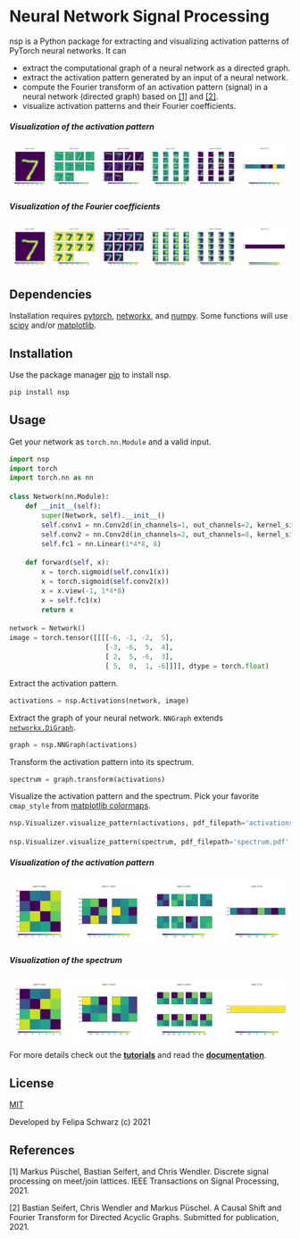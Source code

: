 # Neural Network Signal Processing

nsp is a Python package for extracting and visualizing activation patterns of PyTorch neural networks. It can

- extract the computational graph of a neural network as a directed graph.
- extract the activation pattern generated by an input of a neural network.
- compute the Fourier transform of an activation pattern (signal) in a neural network (directed graph) based on [[1]](https://arxiv.org/pdf/2012.04358.pdf) and [[2]](https://acl.inf.ethz.ch/research/ASP/).
- visualize activation patterns and their Fourier coefficients.

##### Visualization of the activation pattern
![activation](img/activation_mnist.png)
##### Visualization of the Fourier coefficients
![spectrum](img/spectrum_mnist.png)

## Dependencies

Installation requires [pytorch](https://pytorch.org/get-started/locally/), [networkx](https://networkx.org/), and [numpy](https://numpy.org/). Some functions will use [scipy](https://www.scipy.org/) and/or [matplotlib](https://matplotlib.org/).

## Installation

Use the package manager [pip](https://pip.pypa.io/en/stable/) to install nsp.

```bash
pip install nsp
```

## Usage

Get your network as `torch.nn.Module` and a valid input.

```python
import nsp
import torch
import torch.nn as nn

class Network(nn.Module):
    def __init__(self):
        super(Network, self).__init__()
        self.conv1 = nn.Conv2d(in_channels=1, out_channels=2, kernel_size=2)
        self.conv2 = nn.Conv2d(in_channels=2, out_channels=8, kernel_size=2)
        self.fc1 = nn.Linear(1*4*8, 8)

    def forward(self, x):
        x = torch.sigmoid(self.conv1(x))
        x = torch.sigmoid(self.conv2(x))
        x = x.view(-1, 1*4*8)
        x = self.fc1(x)
        return x

network = Network()
image = torch.tensor([[[[-6, -1, -2,  5],
                        [-3, -6,  5,  4],
                        [ 2,  5, -6,  3],
                        [ 5,  0,  1, -6]]]], dtype = torch.float)

```

Extract the activation pattern.

```python
activations = nsp.Activations(network, image)
```

Extract the graph of your neural network. `NNGraph` extends [`networkx.DiGraph`](https://networkx.org/documentation/stable/reference/classes/digraph.html).

```python
graph = nsp.NNGraph(activations)
```

Transform the activation pattern into its spectrum.

```python
spectrum = graph.transform(activations)
```

Visualize the activation pattern and the spectrum. Pick your favorite `cmap_style` from [matplotlib colormaps](https://matplotlib.org/stable/tutorials/colors/colormaps.html).

```python
nsp.Visualizer.visualize_pattern(activations, pdf_filepath='activations.pdf', scale='layernorm', cmap_style='viridis')

nsp.Visualizer.visualize_pattern(spectrum, pdf_filepath='spectrum.pdf', scale='layernorm', cmap_style='viridis')
```

##### Visualization of the activation pattern
![activation](img/activation.png)
##### Visualization of the spectrum
![spectrum](img/spectrum.png)

For more details check out the [**tutorials**](https://github.com/felipaschwarz/nsp/tree/main/tutorials) and read the [**documentation**](https://nsp.readthedocs.io/en/latest/).

## License
[MIT](https://choosealicense.com/licenses/mit/)

Developed by Felipa Schwarz (c) 2021

## References
[1]
Markus Püschel, Bastian Seifert, and Chris Wendler. Discrete signal processing on meet/join lattices. IEEE Transactions on Signal Processing, 2021.

[2]
Bastian Seifert, Chris Wendler and Markus Püschel. A Causal Shift and Fourier Transform for Directed Acyclic Graphs. Submitted for publication, 2021.
